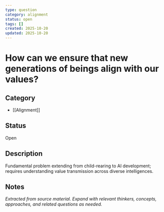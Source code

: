 ```yaml
---
type: question
category: alignment
status: open
tags: []
created: 2025-10-20
updated: 2025-10-20
---
```


# How can we ensure that new generations of beings align with our values?

## Category

- [[Alignment]]

## Status

Open

## Description

Fundamental problem extending from child-rearing to AI development; requires understanding value transmission across diverse intelligences.

## Notes

*Extracted from source material. Expand with relevant thinkers, concepts, approaches, and related questions as needed.*
